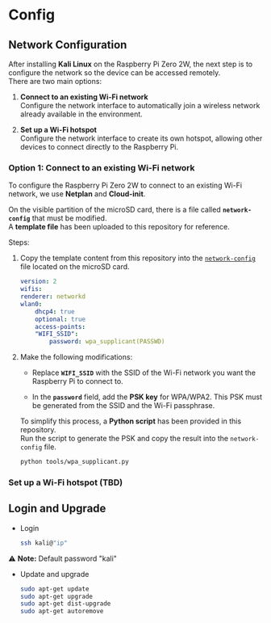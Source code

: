 # Config

## Network Configuration

After installing **Kali Linux** on the Raspberry Pi Zero 2W, the next step is to configure the network so the device can be accessed remotely.  
There are two main options:

1. **Connect to an existing Wi-Fi network**  
   Configure the network interface to automatically join a wireless network already available in the environment.

2. **Set up a Wi-Fi hotspot**  
   Configure the network interface to create its own hotspot, allowing other devices to connect directly to the Raspberry Pi.

### Option 1: Connect to an existing Wi-Fi network

To configure the Raspberry Pi Zero 2W to connect to an existing Wi-Fi network, we use **Netplan** and **Cloud-init**.  

On the visible partition of the microSD card, there is a file called **`network-config`** that must be modified.  
A **template file** has been uploaded to this repository for reference.

Steps:

1. Copy the template content from this repository into the [`network-config`](../templates/network-config) file located on the microSD card.

    ```yaml
    version: 2
    wifis:
    renderer: networkd
    wlan0:
        dhcp4: true
        optional: true
        access-points:
        "WIFI_SSID":
            password: wpa_supplicant(PASSWD)
    ```

2. Make the following modifications:
    - Replace **`WIFI_SSID`** with the SSID of the Wi-Fi network you want the Raspberry Pi to connect to.

    - In the **`password`** field, add the **PSK key** for WPA/WPA2.
    This PSK must be generated from the SSID and the Wi-Fi passphrase.

   To simplify this process, a **Python script** has been provided in this repository.  
   Run the script to generate the PSK and copy the result into the `network-config` file.

   ```sh
   python tools/wpa_supplicant.py
   ```

### Set up a Wi-Fi hotspot (TBD)

## Login and Upgrade

- Login

    ```bash
    ssh kali@"ip"
    ```

⚠️ **Note:** Default password "kali"

- Update and upgrade

    ```bash
    sudo apt-get update
    sudo apt-get upgrade
    sudo apt-get dist-upgrade
    sudo apt-get autoremove
    ```
